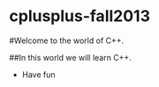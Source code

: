 cplusplus-fall2013
==============

#Welcome to the world of C++.

##In this world we will learn C++.

- Have fun